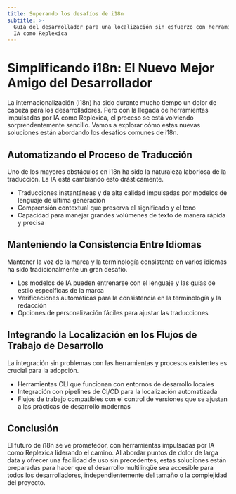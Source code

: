 ```yaml
---
title: Superando los desafíos de i18n
subtitle: >-
  Guía del desarrollador para una localización sin esfuerzo con herramientas de
  IA como Replexica
---
```


# Simplificando i18n: El Nuevo Mejor Amigo del Desarrollador

La internacionalización (i18n) ha sido durante mucho tiempo un dolor de cabeza para los desarrolladores. Pero con la llegada de herramientas impulsadas por IA como Replexica, el proceso se está volviendo sorprendentemente sencillo. Vamos a explorar cómo estas nuevas soluciones están abordando los desafíos comunes de i18n.

## Automatizando el Proceso de Traducción

Uno de los mayores obstáculos en i18n ha sido la naturaleza laboriosa de la traducción. La IA está cambiando esto drásticamente.

- Traducciones instantáneas y de alta calidad impulsadas por modelos de lenguaje de última generación
- Comprensión contextual que preserva el significado y el tono
- Capacidad para manejar grandes volúmenes de texto de manera rápida y precisa

## Manteniendo la Consistencia Entre Idiomas

Mantener la voz de la marca y la terminología consistente en varios idiomas ha sido tradicionalmente un gran desafío.

- Los modelos de IA pueden entrenarse con el lenguaje y las guías de estilo específicas de la marca
- Verificaciones automáticas para la consistencia en la terminología y la redacción
- Opciones de personalización fáciles para ajustar las traducciones

## Integrando la Localización en los Flujos de Trabajo de Desarrollo

La integración sin problemas con las herramientas y procesos existentes es crucial para la adopción.

- Herramientas CLI que funcionan con entornos de desarrollo locales
- Integración con pipelines de CI/CD para la localización automatizada
- Flujos de trabajo compatibles con el control de versiones que se ajustan a las prácticas de desarrollo modernas

## Conclusión

El futuro de i18n se ve prometedor, con herramientas impulsadas por IA como Replexica liderando el camino. Al abordar puntos de dolor de larga data y ofrecer una facilidad de uso sin precedentes, estas soluciones están preparadas para hacer que el desarrollo multilingüe sea accesible para todos los desarrolladores, independientemente del tamaño o la complejidad del proyecto.
